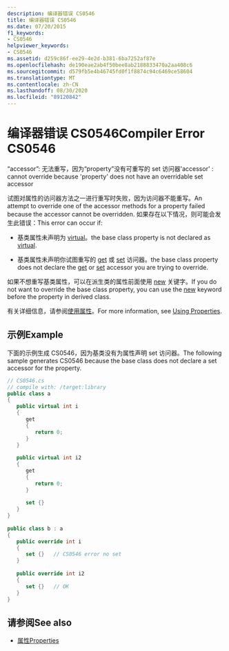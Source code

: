 ```yaml
---
description: 编译器错误 CS0546
title: 编译器错误 CS0546
ms.date: 07/20/2015
f1_keywords:
- CS0546
helpviewer_keywords:
- CS0546
ms.assetid: d259c86f-ee29-4e2d-b381-6ba7252af87e
ms.openlocfilehash: de190eae2ab4f50bee8ab2188833470a2aa408c6
ms.sourcegitcommit: d579fb5e4b46745fd0f1f8874c94c6469ce58604
ms.translationtype: MT
ms.contentlocale: zh-CN
ms.lasthandoff: 08/30/2020
ms.locfileid: "89120842"
---
```

# <a name="compiler-error-cs0546"></a><span data-ttu-id="49144-103">编译器错误 CS0546</span><span class="sxs-lookup"><span data-stu-id="49144-103">Compiler Error CS0546</span></span>
<span data-ttu-id="49144-104">“accessor”: 无法重写，因为“property”没有可重写的 set 访问器</span><span class="sxs-lookup"><span data-stu-id="49144-104">'accessor' : cannot override because 'property' does not have an overridable set accessor</span></span>  
  
 <span data-ttu-id="49144-105">试图对属性的访问器方法之一进行重写时失败，因为访问器不能重写。</span><span class="sxs-lookup"><span data-stu-id="49144-105">An attempt to override one of the accessor methods for a property failed because the accessor cannot be overridden.</span></span> <span data-ttu-id="49144-106">如果存在以下情况，则可能会发生此错误：</span><span class="sxs-lookup"><span data-stu-id="49144-106">This error can occur if:</span></span>  
  
- <span data-ttu-id="49144-107">基类属性未声明为 [virtual](../language-reference/keywords/virtual.md)。</span><span class="sxs-lookup"><span data-stu-id="49144-107">the base class property is not declared as [virtual](../language-reference/keywords/virtual.md).</span></span>  
  
- <span data-ttu-id="49144-108">基类属性未声明你试图重写的 [get](../language-reference/keywords/get.md) 或 [set](../language-reference/keywords/set.md) 访问器。</span><span class="sxs-lookup"><span data-stu-id="49144-108">the base class property does not declare the [get](../language-reference/keywords/get.md) or [set](../language-reference/keywords/set.md) accessor you are trying to override.</span></span>  
  
 <span data-ttu-id="49144-109">如果不想重写基类属性，可以在派生类的属性前面使用 [new](../language-reference/keywords/new-modifier.md) 关键字。</span><span class="sxs-lookup"><span data-stu-id="49144-109">If you do not want to override the base class property, you can use the [new](../language-reference/keywords/new-modifier.md) keyword before the property in derived class.</span></span>  
  
 <span data-ttu-id="49144-110">有关详细信息，请参阅[使用属性](../programming-guide/classes-and-structs/using-properties.md)。</span><span class="sxs-lookup"><span data-stu-id="49144-110">For more information, see [Using Properties](../programming-guide/classes-and-structs/using-properties.md).</span></span>  
  
## <a name="example"></a><span data-ttu-id="49144-111">示例</span><span class="sxs-lookup"><span data-stu-id="49144-111">Example</span></span>  
 <span data-ttu-id="49144-112">下面的示例生成 CS0546，因为基类没有为属性声明 set 访问器。</span><span class="sxs-lookup"><span data-stu-id="49144-112">The following sample generates CS0546 because the base class does not declare a set accessor for the property.</span></span>  
  
```csharp  
// CS0546.cs  
// compile with: /target:library  
public class a  
{  
   public virtual int i  
   {  
      get  
      {  
         return 0;  
      }  
   }  
  
   public virtual int i2  
   {  
      get  
      {  
         return 0;  
      }  
  
      set {}  
   }  
}  
  
public class b : a  
{  
   public override int i  
   {  
      set {}   // CS0546 error no set  
   }  
  
   public override int i2  
   {  
      set {}   // OK  
   }  
}  
```  
  
## <a name="see-also"></a><span data-ttu-id="49144-113">请参阅</span><span class="sxs-lookup"><span data-stu-id="49144-113">See also</span></span>

- [<span data-ttu-id="49144-114">属性</span><span class="sxs-lookup"><span data-stu-id="49144-114">Properties</span></span>](../programming-guide/classes-and-structs/properties.md)

